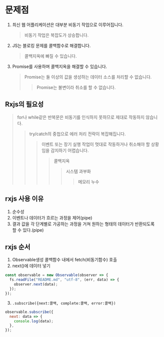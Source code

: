 # 문제점

1. 최신 웹 어플리케이션은 대부분 비동기 작업으로 이루어집니다.

   > 비동기 작업은 복잡도가 상승합니다.

2. JS는 블로킹 문제를 콜백함수로 해결합니다.

   > 콜백지옥에 빠질 수 있습니다.

3. Promise를 사용하며 콜백지옥을 해결할 수 있습니다.
   > Promise는 둘 이상의 값을 생성하는 데이터 소스를 처리할 수 없습니다.
   >
   > > Promise는 불변이라 취소를 할 수 없습니다.

## Rxjs의 필요성

> for나 while같은 반복문은 비동기를 인식하지 못하므로 제대로 작동하지 않습니다.
>
> > try/catch의 중첩으로 에러 처리 전략이 복잡해집니다.
> >
> > > 이벤트 또는 장기 실행 작업이 멋대로 작동하거나 취소해야 할 상황임을 감지하기 어렵습니다.
> > >
> > > > 콜백지옥
> > > >
> > > > > 시스템 과부화
> > > > >
> > > > > > 메모리 누수

## rxjs 사용 이유

1. 순수성
2. 이벤트나 데이터가 흐르는 과정을 제어(pipe)
3. 결과 값을 각 단계별로 가공하는 과정을 거쳐 원하는 형태의 데이터가 반환되도록 할 수 있다.(pipe)

## rxjs 순서

1. Observable생성 콜백함수 내에서 fetch(비동기함수) 호출
2. next()에 데이터 넣기

```js
const observable = new Observable(observer => {
  fs.readFile("README.md", "utf-8", (err, data) => {
    observer.next(data);
  });
});
```

3. `.subscribe({next:콜백, complete:콜백, error:콜백})`

```js
observable.subscribe({
  next: data => {
    console.log(data);
  },
});
```
